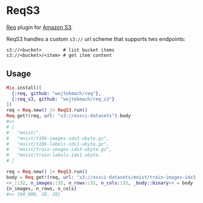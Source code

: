 # ReqS3

[Req](https://github.com/wojtekmach/req_s3) plugin for [Amazon S3](https://aws.amazon.com/s3/).

ReqS3 handles a custom `s3://` url scheme that supports two endpoints:

```
s3://<bucket>        # list bucket items
s3://<bucket>/<item> # get item content
```

## Usage

```elixir
Mix.install([
  {:req, github: "wojtekmach/req"},
  {:req_s3, github: "wojtekmach/req_s3"}
])
req = Req.new() |> ReqS3.run()
Req.get!(req, url: "s3://ossci-datasets").body
#=>
# [
#   "mnist/",
#   "mnist/t10k-images-idx3-ubyte.gz",
#   "mnist/t10k-labels-idx1-ubyte.gz",
#   "mnist/train-images-idx3-ubyte.gz",
#   "mnist/train-labels-idx1-ubyte.
# ]

req = Req.new() |> ReqS3.run()
body = Req.get!(req, url: "s3://ossci-datasets/mnist/train-images-idx3-ubyte.gz").body
<<_::32, n_images::32, n_rows::32, n_cols::32, _body::binary>> = body
{n_images, n_rows, n_cols}
#=> {60_000, 28, 28}
```
